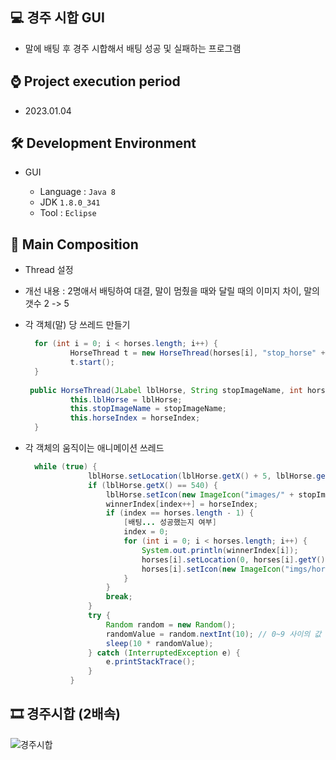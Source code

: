 ## 💻 경주 시합 GUI
- 말에 배팅 후 경주 시합해서 배팅 성공 및 실패하는 프로그램

## ⌚ Project execution period
  - 2023.01.04

## 🛠 Development Environment
- GUI
  
  - Language : `Java 8` 
  - JDK `1.8.0_341`
  - Tool : `Eclipse`

## 📃 Main Composition
- Thread 설정

- 개선 내용 : 2명애서 배팅하여 대결, 말이 멈췄을 때와 달릴 때의 이미지 차이, 말의 갯수 2 -> 5

- 각 객체(말) 당 쓰레드 만들기
  ```java
    for (int i = 0; i < horses.length; i++) {
			HorseThread t = new HorseThread(horses[i], "stop_horse" + (i + 1), i);
			t.start();
	}
				
   public HorseThread(JLabel lblHorse, String stopImageName, int horseIndex) {
			this.lblHorse = lblHorse;
			this.stopImageName = stopImageName;
			this.horseIndex = horseIndex;
	}
  ```
- 각 객체의 움직이는 애니메이션 쓰레드
  ```java
    while (true) {
				lblHorse.setLocation(lblHorse.getX() + 5, lblHorse.getY());
				if (lblHorse.getX() == 540) {
					lblHorse.setIcon(new ImageIcon("images/" + stopImageName + ".gif"));
					winnerIndex[index++] = horseIndex;
					if (index == horses.length - 1) {
						[배팅... 성공했는지 여부]
						index = 0;
						for (int i = 0; i < horses.length; i++) {
							System.out.println(winnerIndex[i]);
							horses[i].setLocation(0, horses[i].getY());
							horses[i].setIcon(new ImageIcon("imgs/horse" + (i + 1) + ".gif"));
						}
					}
					break;
				}
				try {
					Random random = new Random();
					randomValue = random.nextInt(10); // 0~9 사이의 값
					sleep(10 * randomValue);
				} catch (InterruptedException e) {
					e.printStackTrace();
				}
			}
  ```

## 🎞 경주시합 (2배속)
![경주시합](https://user-images.githubusercontent.com/121646949/226097838-77a6fe85-88a0-43c5-a89e-db6f57dff3c8.gif)
